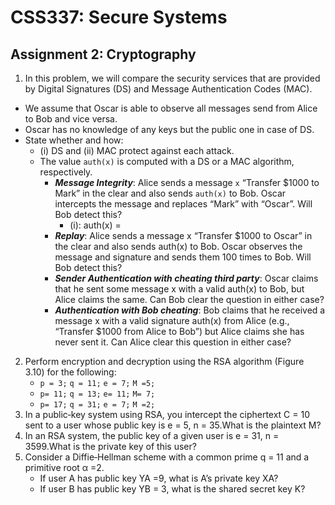 CSS337: Secure Systems
===

Assignment 2: Cryptography
---

1. In this problem, we will compare the security services that are provided by Digital Signatures (DS) and Message Authentication Codes (MAC).
  - We assume that Oscar is able to observe all messages send from Alice to Bob and vice versa. 
  - Oscar has no knowledge of any keys but the public one in case of DS. 
  - State whether and how: 
      + (i) DS and (ii) MAC protect against each attack. 
      + The value `auth(x)` is computed with a DS or a MAC algorithm, respectively.
          - **_Message Integrity_**: Alice sends a message `x` “Transfer $1000 to Mark” in the clear and also sends `auth(x)` to Bob. Oscar intercepts the message and replaces “Mark” with “Oscar”. Will Bob detect this?
              + (i): auth(x) = 
          - _**Replay**_: Alice sends a message x “Transfer $1000 to Oscar” in the clear and also sends auth(x) to Bob. Oscar observes the message and signature and sends them 100 times to Bob. Will Bob detect this?
          - _**Sender Authentication with cheating third party**_: Oscar claims that he sent some message x with a valid auth(x) to Bob, but Alice claims the same. Can Bob clear the question in either case?
          - _**Authentication with Bob cheating**_: Bob claims that he received a message x with a valid signature auth(x) from Alice (e.g., “Transfer $1000 from Alice to Bob”) but Alice claims she has never sent it. Can Alice clear this question in either case?
2. Perform encryption and decryption using the RSA algorithm (Figure 3.10) for the following:
    - `p = 3;` `q = 11;` `e = 7;` `M =5;`
    - `p= 11;` `q = 13;` `e= 11;` `M= 7;`
    - `p= 17;` `q = 31;` `e = 7;` `M =2;`
3. In a public‐key system using RSA, you intercept the ciphertext C = 10 sent to a user whose public key is e = 5, n = 35.What is the plaintext M?
4. In an RSA system, the public key of a given user is e = 31, n = 3599.What is the private key of this user?
5. Consider a Diffie‐Hellman scheme with a common prime q = 11 and a primitive root α =2.
    - If user A has public key YA =9, what is A’s private key XA?
    - If user B has public key YB = 3, what is the shared secret key K?